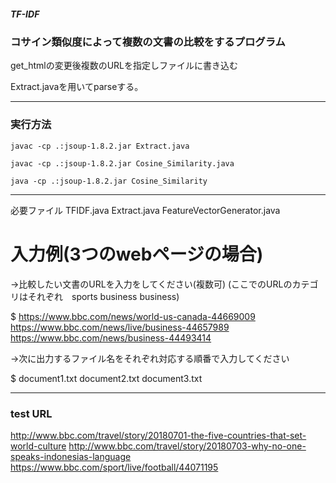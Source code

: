 ##### TF-IDF
### コサイン類似度によって複数の文書の比較をするプログラム


get_htmlの変更後複数のURLを指定しファイルに書き込む

Extract.javaを用いてparseする。

___
### 実行方法

```javac -cp .:jsoup-1.8.2.jar Extract.java```

```javac -cp .:jsoup-1.8.2.jar Cosine_Similarity.java```

```java -cp .:jsoup-1.8.2.jar Cosine_Similarity```
___


必要ファイル TFIDF.java Extract.java FeatureVectorGenerator.java


# 入力例(3つのwebページの場合)

->比較したい文書のURLを入力をしてください(複数可) (ここでのURLのカテゴリはそれぞれ　sports business business)

$ https://www.bbc.com/news/world-us-canada-44669009 https://www.bbc.com/news/live/business-44657989 https://www.bbc.com/news/business-44493414

->次に出力するファイル名をそれぞれ対応する順番で入力してください

$ document1.txt document2.txt document3.txt
___



### test URL

http://www.bbc.com/travel/story/20180701-the-five-countries-that-set-world-culture http://www.bbc.com/travel/story/20180703-why-no-one-speaks-indonesias-language https://www.bbc.com/sport/live/football/44071195
